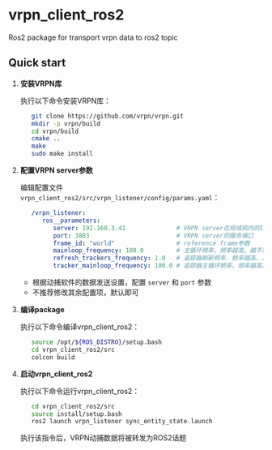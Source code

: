 # vrpn_client_ros2

Ros2 package for transport vrpn data to ros2 topic




## Quick start

1. **安装VRPN库**
   
   执行以下命令安装VRPN库：

   ```bash
      git clone https://github.com/vrpn/vrpn.git
      mkdir -p vrpn/build
      cd vrpn/build
      cmake ..
      make 
      sudo make install
   ```

2. **配置VRPN server参数**
   
   编辑配置文件 `vrpn_client_ros2/src/vrpn_listener/config/params.yaml`：

   ``` yaml
      /vrpn_listener:
         ros__parameters:
            server: 192.168.3.41              # VRPN server在局域网内的IP
            port: 3883                        # VRPN server的服务端口
            frame_id: "world"                 # reference frame参数
            mainloop_frequency: 100.0         # 主循环频率，频率越高，越不容易丢失VRPN数据包，但同时计算负载越大
            refresh_trackers_frequency: 1.0   # 追踪器刷新频率，频率越高，发现新的VRPN tracker的实时性越强
            tracker_mainloop_frequency: 100.0 # 追踪器主循环频率，频率越高，越不容易丢失VRPN数据包，但同时计算负载越大
   ```

   * 根据动捕软件的数据发送设置，配置 `server` 和 `port` 参数
   * 不推荐修改其余配置项，默认即可

3. **编译package**

   执行以下命令编译vrpn_client_ros2：

   ```bash
      source /opt/${ROS_DISTRO}/setup.bash
      cd vrpn_client_ros2/src
      colcon build
   ```

4. **启动vrpn_client_ros2**
   
   执行以下命令运行vrpn_client_ros2：

   ```bash
      cd vrpn_client_ros2/src
      source install/setup.bash
      ros2 launch vrpn_listener sync_entity_state.launch
   ```

   执行该指令后，VRPN动捕数据将被转发为ROS2话题